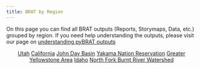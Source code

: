 ```yaml
---
title: BRAT by Region
---
```


On this page you can find all BRAT outputs (Reports, Storymaps, Data, etc.) grouped by region. If you need help understanding the outputs, please visit our page on [understanding pyBRAT outputs](https://brat.riverscapes.xyz/Documentation/Outputs/)

</div>
<div align="center">
	<a class="hollow button" href="{{ site.baseurl }}/Regions/USA/UDWR_Utah"><i class="fa fa-map"></i>Utah</a> 
	<a class="hollow button" href="{{ site.baseurl }}/Regions/USA/TNC_SierraNevada"><i class="fa fa-map"></i>California</a> 
	<a class="hollow button" href="{{ site.baseurl }}/Regions/USA/NFJDWC_JohnDay"><i class="fa fa-map"></i>John Day Basin</a> 
	<a class="hollow button" href="{{ site.baseurl }}/Regions/USA/Yakama_Nation"><i class="fa fa-map"></i>Yakama Nation Reservation</a> 
	<a class="hollow button" href="{{ site.baseurl }}/Regions/USA/USFS_GYA"><i class="fa fa-map"></i>Greater Yellowstone Area</a> 
	<a class="hollow button" href="{{ site.baseurl }}/Regions/USA/IDFG_Idaho"><i class="fa fa-map"></i>Idaho</a> 
	<a class="hollow button" href="{{ site.baseurl }}/Regions/USA/PBWC_Burnt"><i class="fa fa-map"></i>North Fork Burnt River Watershed</a> 
</div>

